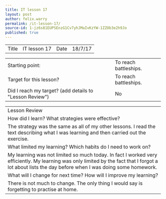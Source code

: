 ```yaml
---
title: IT lesson 17
layout: post
author: felix.warry
permalink: /it-lesson-17/
source-id: 1-jz6s81EUPSEnzG1Cv7yhJMaIvKzYW-1ZZOb3e2h9Jo
published: true
---
```

<table>
  <tr>
    <td>Title</td>
    <td>IT lesson 17</td>
    <td>Date</td>
    <td>18/7/17</td>
  </tr>
</table>


<table>
  <tr>
    <td>Starting point:</td>
    <td>To reach battleships.</td>
  </tr>
  <tr>
    <td>Target for this lesson?</td>
    <td>To reach battleships.</td>
  </tr>
  <tr>
    <td>Did I reach my target? 
(add details to "Lesson Review")</td>
    <td> No</td>
  </tr>
</table>


<table>
  <tr>
    <td>Lesson Review</td>
  </tr>
  <tr>
    <td>How did I learn? What strategies were effective? </td>
  </tr>
  <tr>
    <td>The strategy was the same as all of my other lessons. I read the text describing what I was learning and then carried out the exercise.</td>
  </tr>
  <tr>
    <td>What limited my learning? Which habits do I need to work on? </td>
  </tr>
  <tr>
    <td>My learning was not limited so much today. In fact I worked very efficiently. My learning was only limited by the fact that I forgot a lot about lists the day before when I was doing some homework. </td>
  </tr>
  <tr>
    <td>What will I change for next time? How will I improve my learning?</td>
  </tr>
  <tr>
    <td>There is not much to change. The only thing I would say is forgetting to practise at home.</td>
  </tr>
</table>


